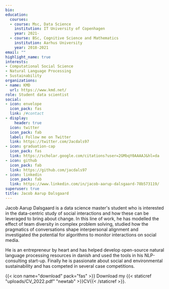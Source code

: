 ```yaml
---
bio: 
education:
  courses:
  - course: Msc, Data Science
    institution: IT University of Copenhagen
    year: 2021-
  - course: BSc, Cognitive Science and Mathematics
    institution: Aarhus University
    year: 2018-2021
email: ""
highlight_name: true
interests:
- Computational Social Science
- Natural Language Processing
- Sustainability
organizations:
- name: KMD
  url: https://www.kmd.net/
role: Student data scientist
social:
- icon: envelope
  icon_pack: fas
  link: /#contact
- display:
    header: true
  icon: twitter
  icon_pack: fab
  label: Follow me on Twitter
  link: https://twitter.com/Jacdals97
- icon: graduation-cap
  icon_pack: fas
  link: https://scholar.google.com/citations?user=2GMbqY0AAAAJ&hl=da
- icon: github
  icon_pack: fab
  link: https://github.com/jacdals97
- icon: linkedin
  icon_pack: fab
  link: https://www.linkedin.com/in/jacob-aarup-dalsgaard-78b573119/
superuser: true
title: Jacob Aarup Dalsgaard
---
```


Jacob Aarup Dalsgaard is a data science master's student who is interested in the data-centric study of social interactions and how these can be leveraged to bring about change. In this line of work, he has modelled the effect of team diversity in complex problem solving, studied how the pragmatics of conversations shape interpersonal alignment and investigated the potential for algorithms to monitor interactions on social media.

He is an entrepreneur by heart and has helped develop open-source natural language processing resources in danish and used the tools in his NLP-consulting start-up. Finally he is passionate about social and environmental sustainability and has competed in several case competitions.


{{< icon name="download" pack="fas" >}} Download my {{< staticref "uploads/CV_2022.pdf" "newtab" >}}CV{{< /staticref >}}.

